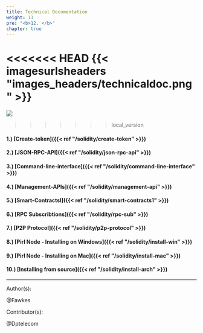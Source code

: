 ```yaml
---
title: Technical Documentation
weight: 13
pre: "<b>12. </b>"
chapter: true
---
```

<<<<<<< HEAD
{{< imagesurlsheaders "images_headers/technicaldoc.png"  >}}
=======
![](/images_headers/technicaldoc.png)
>>>>>>> local_version




#### 1.) [Create-token]({{< ref "/solidity/create-token" >}})
#### 2.) [JSON-RPC-API]({{< ref "/solidity/json-rpc-api" >}})
#### 3.) [Command-line-interface]({{< ref "/solidity/command-line-interface" >}})
#### 4.) [Management-APIs]({{< ref "/solidity/management-api" >}})
#### 5.) [Smart-ContractsI]({{< ref "/solidity/smart-contracts1" >}})
#### 6.) [RPC Subscribtions]({{< ref "/solidity/rpc-sub" >}})
#### 7.) [P2P Protocol]({{< ref "/solidity/p2p-protocol" >}})
#### 8.) [Pirl Node - Installing on Windows]({{< ref "/solidity/install-win" >}})
#### 9.) [Pirl Node - Installing on Mac]({{< ref "/solidity/install-mac" >}})
#### 10.) [Installing from source]({{< ref "/solidity/install-arch" >}})




---
Author(s):  

@Fawkes

Contributor(s):  

@Dptelecom
